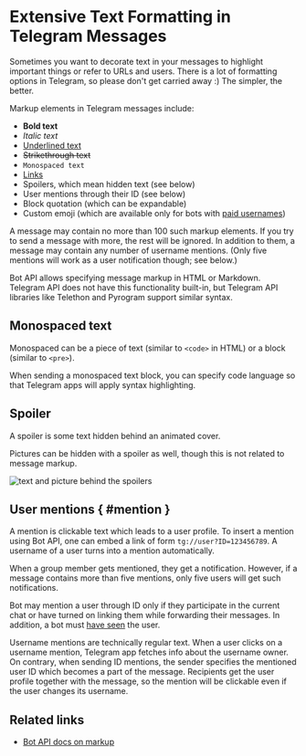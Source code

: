 # Extensive Text Formatting in Telegram Messages

Sometimes you want to decorate text in your messages to highlight important things or refer to URLs and users.
There is a lot of formatting options in Telegram, so please don't get carried away :) The simpler, the better.

Markup elements in Telegram messages include:

- **Bold text**
- _Italic text_
- <u>Underlined text</u>
- <del>Strikethrough text</del>
- `Monospaced text`
- [Links](#)
- Spoilers, which mean hidden text (see below)
- User mentions through their ID (see below)
- Block quotation (which can be expandable)
- Custom emoji (which are available only for bots with [paid usernames](../dev/usernames))

A message may contain no more than 100 such markup elements. If you try to send a message with more,
the rest will be ignored.
In addition to them, a message may contain any number of username mentions. 
(Only five mentions will work as a user notification though; see below.)

Bot API allows specifying message markup in HTML or Markdown. Telegram API does not have this functionality built-in,
but Telegram API libraries like Telethon and Pyrogram support similar syntax.

## Monospaced text

Monospaced can be a piece of text (similar to `<code>` in HTML) or a block (similar to `<pre>`).

When sending a monospaced text block, you can specify code language so that Telegram apps will apply syntax highlighting.

## Spoiler

A spoiler is some text hidden behind an animated cover.

Pictures can be hidden with a spoiler as well, though this is not related to message markup.

![text and picture behind the spoilers](/pictures/ru/spoiler.png)

## User mentions { #mention }

A mention is clickable text which leads to a user profile. To insert a mention using Bot API, one can embed a link 
of form `tg://user?ID=123456789`. A username of a user turns into a mention automatically.

When a group member gets mentioned, they get a notification. However, if a message contains more than five mentions,
only five users will get such notifications.

Bot may mention a user through ID only if they participate in the current chat or have turned on linking them 
while forwarding their messages. In addition, a bot must [have seen](../chats/pm#seen-users) the user.

Username mentions are technically regular text. When a user clicks on 
a username mention, Telegram app fetches info about the username owner.
On contrary, when sending ID mentions, the sender specifies the mentioned user ID which becomes a part of the message.
Recipients get the user profile together with the message, so the mention will be clickable even if the user changes 
its username.

## Related links

- [Bot API docs on markup](https://core.telegram.org/bots/api#formatting-options)
